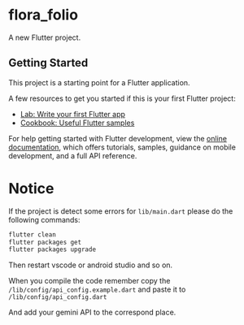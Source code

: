 # flora_folio

A new Flutter project.

## Getting Started

This project is a starting point for a Flutter application.

A few resources to get you started if this is your first Flutter project:

- [Lab: Write your first Flutter app](https://docs.flutter.dev/get-started/codelab)
- [Cookbook: Useful Flutter samples](https://docs.flutter.dev/cookbook)

For help getting started with Flutter development, view the
[online documentation](https://docs.flutter.dev/), which offers tutorials,
samples, guidance on mobile development, and a full API reference.


# Notice
If the project is detect some errors for `lib/main.dart` please do the following commands:

```bash
flutter clean
flutter packages get
flutter packages upgrade
```
Then restart vscode or android studio and so on.

When you compile the code remember copy the `/lib/config/api_config.example.dart` and paste it to `/lib/config/api_config.dart`

And add your gemini API to the correspond place.  